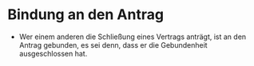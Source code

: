 # Bindung an den Antrag

- Wer einem anderen die Schließung eines Vertrags anträgt, ist an den Antrag gebunden, es sei denn, dass er die Gebundenheit ausgeschlossen hat.

